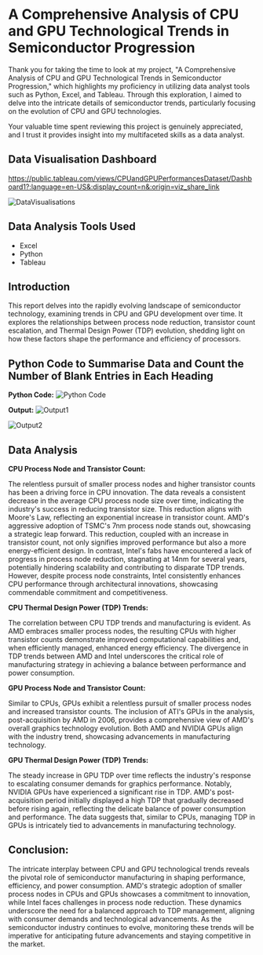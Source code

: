
# A Comprehensive Analysis of CPU and GPU Technological Trends in Semiconductor Progression


Thank you for taking the time to look at my project, "A Comprehensive Analysis of CPU and GPU Technological Trends in Semiconductor Progression," which highlights my proficiency in utilizing data analyst tools such as Python, Excel, and Tableau. Through this exploration, I aimed to delve into the intricate details of semiconductor trends, particularly focusing on the evolution of CPU and GPU technologies.

Your valuable time spent reviewing this project is genuinely appreciated, and I trust it provides insight into my multifaceted skills as a data analyst.
## Data Visualisation Dashboard

https://public.tableau.com/views/CPUandGPUPerformancesDataset/Dashboard1?:language=en-US&:display_count=n&:origin=viz_share_link

![DataVisualisations](https://i.imgur.com/hPhmtgd.png)
## Data Analysis Tools Used

-	Excel
- Python
-	Tableau
## Introduction

This report delves into the rapidly evolving landscape of semiconductor technology, examining trends in CPU and GPU development over time. It explores the relationships between process node reduction, transistor count escalation, and Thermal Design Power (TDP) evolution, shedding light on how these factors shape the performance and efficiency of processors.
## Python Code to Summarise Data and Count the Number of Blank Entries in Each Heading

**Python Code:**
![Python Code](https://i.imgur.com/FZ8sZ6v.png)

**Output:**
![Output1](https://i.imgur.com/cGWNpco.png)

![Output2](https://i.imgur.com/kPJKap4.png)

## Data Analysis

**CPU Process Node and Transistor Count:**

The relentless pursuit of smaller process nodes and higher transistor counts has been a driving force in CPU innovation. The data reveals a consistent decrease in the average CPU process node size over time, indicating the industry's success in reducing transistor size. This reduction aligns with Moore's Law, reflecting an exponential increase in transistor count. AMD's aggressive adoption of TSMC's 7nm process node stands out, showcasing a strategic leap forward. This reduction, coupled with an increase in transistor count, not only signifies improved performance but also a more energy-efficient design. In contrast, Intel's fabs have encountered a lack of progress in process node reduction, stagnating at 14nm for several years, potentially hindering scalability and contributing to disparate TDP trends. However, despite process node constraints, Intel consistently enhances CPU performance through architectural innovations, showcasing commendable commitment and competitiveness.

**CPU Thermal Design Power (TDP) Trends:**

The correlation between CPU TDP trends and manufacturing is evident. As AMD embraces smaller process nodes, the resulting CPUs with higher transistor counts demonstrate improved computational capabilities and, when efficiently managed, enhanced energy efficiency. The divergence in TDP trends between AMD and Intel underscores the critical role of manufacturing strategy in achieving a balance between performance and power consumption.

**GPU Process Node and Transistor Count:**

Similar to CPUs, GPUs exhibit a relentless pursuit of smaller process nodes and increased transistor counts. The inclusion of ATI's GPUs in the analysis, post-acquisition by AMD in 2006, provides a comprehensive view of AMD's overall graphics technology evolution. Both AMD and NVIDIA GPUs align with the industry trend, showcasing advancements in manufacturing technology.

**GPU Thermal Design Power (TDP) Trends:**

The steady increase in GPU TDP over time reflects the industry's response to escalating consumer demands for graphics performance. Notably, NVIDIA GPUs have experienced a significant rise in TDP. AMD's post-acquisition period initially displayed a high TDP that gradually decreased before rising again, reflecting the delicate balance of power consumption and performance. The data suggests that, similar to CPUs, managing TDP in GPUs is intricately tied to advancements in manufacturing technology.
## Conclusion:

The intricate interplay between CPU and GPU technological trends reveals the pivotal role of semiconductor manufacturing in shaping performance, efficiency, and power consumption. AMD's strategic adoption of smaller process nodes in CPUs and GPUs showcases a commitment to innovation, while Intel faces challenges in process node reduction. These dynamics underscore the need for a balanced approach to TDP management, aligning with consumer demands and technological advancements. As the semiconductor industry continues to evolve, monitoring these trends will be imperative for anticipating future advancements and staying competitive in the market.
